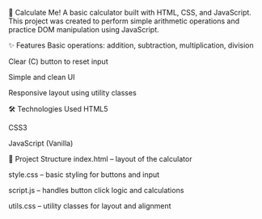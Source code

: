 🧮 Calculate Me!
A basic calculator built with HTML, CSS, and JavaScript. This project was created to perform simple arithmetic operations and practice DOM manipulation using JavaScript.

✨ Features
Basic operations: addition, subtraction, multiplication, division

Clear (C) button to reset input

Simple and clean UI

Responsive layout using utility classes

🛠️ Technologies Used
HTML5

CSS3

JavaScript (Vanilla)

📂 Project Structure
index.html – layout of the calculator

style.css – basic styling for buttons and input

script.js – handles button click logic and calculations

utils.css – utility classes for layout and alignment

